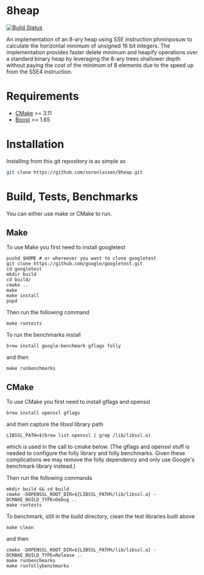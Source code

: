 # 8heap
[![Build Status](https://api.travis-ci.org/sorenlassen/8heap.svg?branch=master)](https://travis-ci.org/sorenlassen/8heap)

An implementation of an 8-ary heap using SSE instruction phminposuw to calculate the horizontal minimum of unsigned 16 bit integers. The implementation provides faster delete minimum and heapify operations over a standard binary heap by leveraging the 8-ary trees shallower depth without paying the cost of the minimum of 8 elements due to the speed up from the SSE4 instruction.

# Requirements

- [CMake](https://cmake.org/download/) >= 3.11
- [Boost](https://www.boost.org/) >= 1.65

# Installation

Installing from this git repository is as simple as
```bash
git clone https://github.com/sorenlassen/8heap.git
```

# Build, Tests, Benchmarks

You can either use make or CMake to run.

## Make

To use Make you first need to install googletest
```shell
pushd $HOME # or whereever you want to clone googletest
git clone https://github.com/google/googletest.git
cd googletest
mkdir build
cd build/
cmake ..
make
make install
popd
```

Then run the following command
```shell
make runtests
```

To run the benchmarks install
```shell
brew install google-benchmark gflags folly
```
and then
```shell
make runbenchmarks
```

## CMake

To use CMake you first need to install gflags and openssl
```shell
brew install openssl gflags
```
and then capture the libssl library path
```shell
LIBSSL_PATH=$(brew list openssl | grep /lib/libssl.a)
```
which is used in the call to cmake below.
(The gflags and openssl stuff is needed to configure the folly library and
folly benchmarks. Given these complications we may remove the folly dependency
and only use Google's benchmark library instead.)

Then run the following commands
```shell
mkdir build && cd build
cmake -DOPENSSL_ROOT_DIR=${LIBSSL_PATH%/lib/libssl.a} -DCMAKE_BUILD_TYPE=Debug ..
make runtests
```

To benchmark, still in the build directory, clean the test libraries built above
```shell
make clean
```
and then
```shell
cmake -DOPENSSL_ROOT_DIR=${LIBSSL_PATH%/lib/libssl.a} -DCMAKE_BUILD_TYPE=Release ..
make runbenchmarks
make runfollybenchmarks
```
